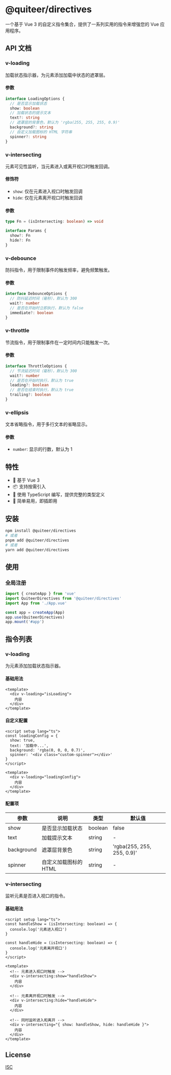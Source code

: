 # @quiteer/directives

一个基于 Vue 3 的自定义指令集合，提供了一系列实用的指令来增强您的 Vue 应用程序。

## API 文档

### v-loading

加载状态指示器，为元素添加加载中状态的遮罩层。

#### 参数

```ts
interface LoadingOptions {
  // 是否显示加载状态
  show: boolean
  // 加载状态的提示文本
  text?: string
  // 遮罩层的背景色，默认为 'rgba(255, 255, 255, 0.9)'
  background?: string
  // 自定义加载图标的 HTML 字符串
  spinner?: string
}
```

### v-intersecting

元素可见性监听，当元素进入或离开视口时触发回调。

#### 修饰符

- `show`: 仅在元素进入视口时触发回调
- `hide`: 仅在元素离开视口时触发回调

#### 参数

```ts
type Fn = (isIntersecting: boolean) => void

interface Params {
  show?: Fn
  hide?: Fn
}
```

### v-debounce

防抖指令，用于限制事件的触发频率，避免频繁触发。

#### 参数

```ts
interface DebounceOptions {
  // 防抖延迟时间（毫秒），默认为 300
  wait?: number
  // 是否在开始时立即执行，默认为 false
  immediate?: boolean
}
```

### v-throttle

节流指令，用于限制事件在一定时间内只能触发一次。

#### 参数

```ts
interface ThrottleOptions {
  // 节流延迟时间（毫秒），默认为 300
  wait?: number
  // 是否在开始时执行，默认为 true
  leading?: boolean
  // 是否在结束时执行，默认为 true
  trailing?: boolean
}
```

### v-ellipsis

文本省略指令，用于多行文本的省略显示。

#### 参数

- `number`: 显示的行数，默认为 1

## 特性

- 🚀 基于 Vue 3
- 📦 支持按需引入
- 🎨 使用 TypeScript 编写，提供完整的类型定义
- 🔧 简单易用，即插即用

## 安装

```bash
npm install @quiteer/directives
# 或者
pnpm add @quiteer/directives
# 或者
yarn add @quiteer/directives
```

## 使用

### 全局注册

```typescript
import { createApp } from 'vue'
import QuiteerDirectives from '@quiteer/directives'
import App from './App.vue'

const app = createApp(App)
app.use(QuiteerDirectives)
app.mount('#app')
```

## 指令列表

### v-loading

为元素添加加载状态指示器。

#### 基础用法

```vue
<template>
  <div v-loading="isLoading">
    内容
  </div>
</template>
```

#### 自定义配置

```vue
<script setup lang="ts">
const loadingConfig = {
  show: true,
  text: '加载中...',
  background: 'rgba(0, 0, 0, 0.7)',
  spinner: '<div class="custom-spinner"></div>'
}
</script>

<template>
  <div v-loading="loadingConfig">
    内容
  </div>
</template>
```

#### 配置项

| 参数 | 说明 | 类型 | 默认值 |
|------|------|------|--------|
| show | 是否显示加载状态 | boolean | false |
| text | 加载提示文本 | string | - |
| background | 遮罩层背景色 | string | 'rgba(255, 255, 255, 0.9)' |
| spinner | 自定义加载图标的 HTML | string | - |

### v-intersecting

监听元素是否进入视口的指令。

#### 基础用法

```vue
<script setup lang="ts">
const handleShow = (isIntersecting: boolean) => {
  console.log('元素进入视口')
}

const handleHide = (isIntersecting: boolean) => {
  console.log('元素离开视口')
}
</script>

<template>
  <!-- 元素进入视口时触发 -->
  <div v-intersecting:show="handleShow">
    内容
  </div>

  <!-- 元素离开视口时触发 -->
  <div v-intersecting:hide="handleHide">
    内容
  </div>

  <!-- 同时监听进入和离开 -->
  <div v-intersecting="{ show: handleShow, hide: handleHide }">
    内容
  </div>
</template>
```

## License

[ISC](LICENSE)
